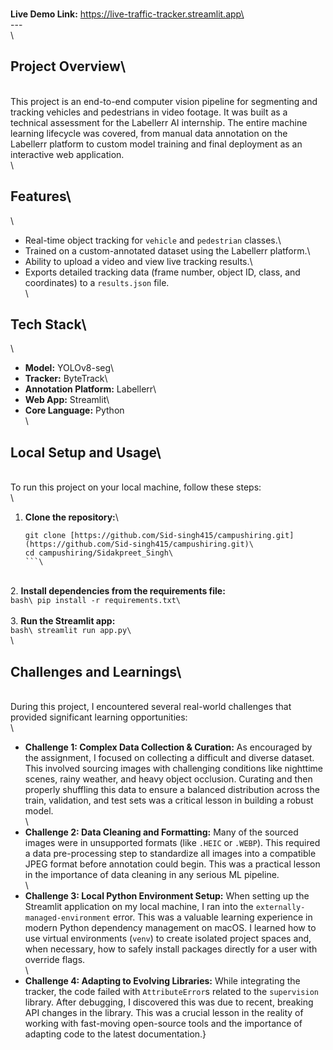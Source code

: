 
\
**Live Demo Link:** https://live-traffic-tracker.streamlit.app\
\
---\
\
## Project Overview\
\
This project is an end-to-end computer vision pipeline for segmenting and tracking vehicles and pedestrians in video footage. It was built as a technical assessment for the Labellerr AI internship. The entire machine learning lifecycle was covered, from manual data annotation on the Labellerr platform to custom model training and final deployment as an interactive web application.\
\
## Features\
\
-   Real-time object tracking for `vehicle` and `pedestrian` classes.\
-   Trained on a custom-annotated dataset using the Labellerr platform.\
-   Ability to upload a video and view live tracking results.\
-   Exports detailed tracking data (frame number, object ID, class, and coordinates) to a `results.json` file.\
\
## Tech Stack\
\
-   **Model:** YOLOv8-seg\
-   **Tracker:** ByteTrack\
-   **Annotation Platform:** Labellerr\
-   **Web App:** Streamlit\
-   **Core Language:** Python\
\
## Local Setup and Usage\
\
To run this project on your local machine, follow these steps:\
\
1.  **Clone the repository:**\
    ```bash\
    git clone [https://github.com/Sid-singh415/campushiring.git](https://github.com/Sid-singh415/campushiring.git)\
    cd campushiring/Sidakpreet_Singh\
    ```\
\
2.  **Install dependencies from the requirements file:**\
    ```bash\
    pip install -r requirements.txt\
    ```\
\
3.  **Run the Streamlit app:**\
    ```bash\
    streamlit run app.py\
    ```\
\
## Challenges and Learnings\
\
During this project, I encountered several real-world challenges that provided significant learning opportunities:\
\
-   **Challenge 1: Complex Data Collection & Curation:** As encouraged by the assignment, I focused on collecting a difficult and diverse dataset. This involved sourcing images with challenging conditions like nighttime scenes, rainy weather, and heavy object occlusion. Curating and then properly shuffling this data to ensure a balanced distribution across the train, validation, and test sets was a critical lesson in building a robust model.\
\
-   **Challenge 2: Data Cleaning and Formatting:** Many of the sourced images were in unsupported formats (like `.HEIC` or `.WEBP`). This required a data pre-processing step to standardize all images into a compatible JPEG format before annotation could begin. This was a practical lesson in the importance of data cleaning in any serious ML pipeline.\
\
-   **Challenge 3: Local Python Environment Setup:** When setting up the Streamlit application on my local machine, I ran into the `externally-managed-environment` error. This was a valuable learning experience in modern Python dependency management on macOS. I learned how to use virtual environments (`venv`) to create isolated project spaces and, when necessary, how to safely install packages directly for a user with override flags.\
\
-   **Challenge 4: Adapting to Evolving Libraries:** While integrating the tracker, the code failed with `AttributeError`s related to the `supervision` library. After debugging, I discovered this was due to recent, breaking API changes in the library. This was a crucial lesson in the reality of working with fast-moving open-source tools and the importance of adapting code to the latest documentation.}
